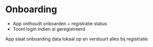 # Onboarding

- App onthoudt onboarden + registratie status
- Toont login indien al geregistreerd

App slaat onboarding data lokaal op en verstuurt alles bij registratie



